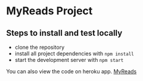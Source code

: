 # MyReads Project

## Steps to install and test locally

- clone the repository
- install all project dependencies with `npm install`
- start the development server with `npm start`


You can also view the code on heroku app. [MyReads](https://cpallapolu-myreads.herokuapp.com/)

